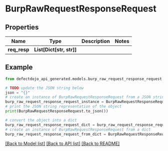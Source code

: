 # BurpRawRequestResponseRequest


## Properties

Name | Type | Description | Notes
------------ | ------------- | ------------- | -------------
**req_resp** | **List[Dict[str, str]]** |  | 

## Example

```python
from defectdojo_api_generated.models.burp_raw_request_response_request import BurpRawRequestResponseRequest

# TODO update the JSON string below
json = "{}"
# create an instance of BurpRawRequestResponseRequest from a JSON string
burp_raw_request_response_request_instance = BurpRawRequestResponseRequest.from_json(json)
# print the JSON string representation of the object
print(BurpRawRequestResponseRequest.to_json())

# convert the object into a dict
burp_raw_request_response_request_dict = burp_raw_request_response_request_instance.to_dict()
# create an instance of BurpRawRequestResponseRequest from a dict
burp_raw_request_response_request_from_dict = BurpRawRequestResponseRequest.from_dict(burp_raw_request_response_request_dict)
```
[[Back to Model list]](../README.md#documentation-for-models) [[Back to API list]](../README.md#documentation-for-api-endpoints) [[Back to README]](../README.md)


